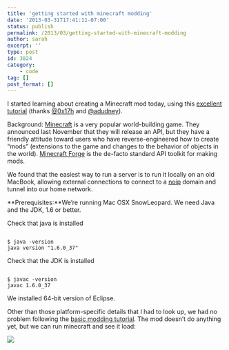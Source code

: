 ```yaml
---
title: 'getting started with minecraft modding'
date: '2013-03-31T17:41:11-07:00'
status: publish
permalink: /2013/03/getting-started-with-minecraft-modding
author: sarah
excerpt: ''
type: post
id: 3824
category:
    - code
tag: []
post_format: []
---
```

I started learning about creating a Minecraft mod today, using this [excellent tutorial](http://www.minecraftforge.net/wiki/Basic_Modding) (thanks [@0x17h](https://twitter.com/0x17h) and [@adudney](https://twitter.com/adudney)).

Background: [Minecraft](https://minecraft.net/) is a very popular world-building game. They announced last November that they will release an API, but they have a friendly attitude toward users who have reverse-engineered how to create “mods” (extensions to the game and changes to the behavior of objects in the world). [Minecraft Forge](http://www.minecraftforge.net/) is the de-facto standard API toolkit for making mods.

We found that the easiest way to run a server is to run it locally on an old MacBook, allowing external connections to connect to a [noip](http://www.noip.com/) domain and tunnel into our home network.

**Prerequisites:**We’re running Mac OSX SnowLeopard. We need Java and the JDK, 1.6 or better.

Check that java is installed

```

$ java -version
java version "1.6.0_37"
```

Check that the JDK is installed

```

$ javac -version
javac 1.6.0_37
```

We installed 64-bit version of Eclipse.

Other than those platform-specific details that I had to look up, we had no problem following the [basic modding tutorial](http://www.minecraftforge.net/wiki/Basic_Modding). The mod doesn’t do anything yet, but we can run minecraft and see it load:

![](https://www.evernote.com/shard/s6/sh/53988b22-69d4-4697-8b20-30e7f972280c/ea226fa8a84f98a14dd5b31981c4e625/res/98cbe8d2-f482-4d89-9466-ad2c34e476cd/skitch.png?resizeSmall&width=832)